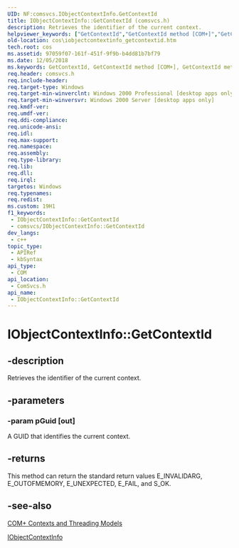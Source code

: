 ```yaml
---
UID: NF:comsvcs.IObjectContextInfo.GetContextId
title: IObjectContextInfo::GetContextId (comsvcs.h)
description: Retrieves the identifier of the current context.
helpviewer_keywords: ["GetContextId","GetContextId method [COM+]","GetContextId method [COM+]","IObjectContextInfo interface","IObjectContextInfo interface [COM+]","GetContextId method","IObjectContextInfo.GetContextId","IObjectContextInfo::GetContextId","_cos_IObjectContextInfo_GetContextId","comsvcs/IObjectContextInfo::GetContextId","cos.iobjectcontextinfo_getcontextid"]
old-location: cos\iobjectcontextinfo_getcontextid.htm
tech.root: cos
ms.assetid: 97059f07-161f-451f-9f9b-b4dd81b7bf79
ms.date: 12/05/2018
ms.keywords: GetContextId, GetContextId method [COM+], GetContextId method [COM+],IObjectContextInfo interface, IObjectContextInfo interface [COM+],GetContextId method, IObjectContextInfo.GetContextId, IObjectContextInfo::GetContextId, _cos_IObjectContextInfo_GetContextId, comsvcs/IObjectContextInfo::GetContextId, cos.iobjectcontextinfo_getcontextid
req.header: comsvcs.h
req.include-header: 
req.target-type: Windows
req.target-min-winverclnt: Windows 2000 Professional [desktop apps only]
req.target-min-winversvr: Windows 2000 Server [desktop apps only]
req.kmdf-ver: 
req.umdf-ver: 
req.ddi-compliance: 
req.unicode-ansi: 
req.idl: 
req.max-support: 
req.namespace: 
req.assembly: 
req.type-library: 
req.lib: 
req.dll: 
req.irql: 
targetos: Windows
req.typenames: 
req.redist: 
ms.custom: 19H1
f1_keywords:
 - IObjectContextInfo::GetContextId
 - comsvcs/IObjectContextInfo::GetContextId
dev_langs:
 - c++
topic_type:
 - APIRef
 - kbSyntax
api_type:
 - COM
api_location:
 - ComSvcs.h
api_name:
 - IObjectContextInfo::GetContextId
---
```


# IObjectContextInfo::GetContextId


## -description

Retrieves the identifier of the current context.

## -parameters

### -param pGuid [out]

A GUID that identifies the current context.

## -returns

This method can return the standard return values E_INVALIDARG, E_OUTOFMEMORY, E_UNEXPECTED, E_FAIL, and S_OK.

## -see-also

<a href="/windows/desktop/cossdk/com--contexts-and-threading-models">COM+ Contexts and Threading Models</a>



<a href="/windows/desktop/api/comsvcs/nn-comsvcs-iobjectcontextinfo">IObjectContextInfo</a>

